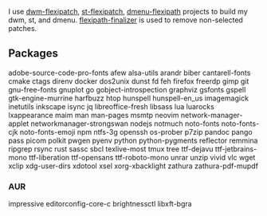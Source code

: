 I use [dwm-flexipatch](https://github.com/bakkeby/dwm-flexipatch), [st-flexipatch](https://github.com/bakkeby/st-flexipatch), [dmenu-flexipath](https://github.com/bakkeby/dmenu-flexipatch) projects to build my dwm, st, and dmenu.
[flexipath-finalizer](https://github.com/bakkeby/flexipatch-finalizer) is used to remove non-selected patches.

## Packages
adobe-source-code-pro-fonts
afew
alsa-utils
arandr
biber
cantarell-fonts
cmake
ctags
direnv
docker
dos2unix
dunst
fd
feh
firefox
freerdp
gimp
git
gnu-free-fonts
gnuplot
go
gobject-introspection
graphviz
gsfonts
gspell
gtk-engine-murrine
harfbuzz
htop
hunspell
hunspell-en_us
imagemagick
inetutils
inkscape
isync
jq
libreoffice-fresh
libsass
lua
luarocks
lxappearance
maim
man
man-pages
msmtp
neovim
network-manager-applet
networkmanager-strongswan
nodejs
notmuch
noto-fonts
noto-fonts-cjk
noto-fonts-emoji
npm
ntfs-3g
openssh
os-prober
p7zip
pandoc
pango
pass
picom
polkit
pwgen
pyenv
python
python-pygments
reflector
remmina
ripgrep
rsync
rust
sassc
sbcl
texlive-most
tmux
tree
ttf-dejavu
ttf-jetbrains-mono
ttf-liberation
ttf-opensans
ttf-roboto-mono
unrar
unzip
vivid
vlc
wget
xclip
xdg-user-dirs
xdotool
xsel
xorg-xbacklight
zathura
zathura-pdf-mupdf


### AUR
impressive
editorconfig-core-c
brightnessctl
libxft-bgra
